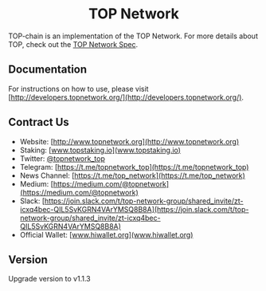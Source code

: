 <p align="center">
  <a href="http://developers.topnetwork.org/" title="TOP Network Docs">
  </a>
</p>

<h1 align="center">TOP Network</h1>

TOP-chain is an implementation of the TOP Network. For more details about TOP, check out the [TOP Network Spec](https://topnetwork.org).

## Documentation

For instructions on how to use, please visit [http://developers.topnetwork.org/](http://developers.topnetwork.org/).

## Contract Us

* Website: [http://www.topnetwork.org](http://www.topnetwork.org)
* Staking: [www.topstaking.io](www.topstaking.io)
* Twitter: [@topnetwork_top](@topnetwork_top)
* Telegram: [https://t.me/topnetwork_top](https://t.me/topnetwork_top)
* News Channel: [https://t.me/top_network](https://t.me/top_network)
* Medium: [https://medium.com/@topnetwork](https://medium.com/@topnetwork)
* Slack: [https://join.slack.com/t/top-network-group/shared_invite/zt-icxq4bec-QIL5SvKGRN4VArYMSQ8B8A](https://join.slack.com/t/top-network-group/shared_invite/zt-icxq4bec-QIL5SvKGRN4VArYMSQ8B8A)
* Official Wallet: [www.hiwallet.org](www.hiwallet.org)

## Version

Upgrade version to v1.1.3